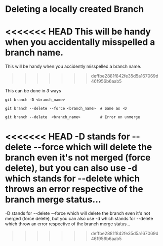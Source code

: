 # Deleting a locally created Branch

<<<<<<< HEAD
This will be handy when you accidentally misspelled a branch name.
=======
This will be handy when you accidently misspelled a branch name.
>>>>>>> deffbe2881f842fe35d5a167069d46f956b6aab5

This can be done in *3* ways

```
git branch -D <branch_name>
```

```
git branch --delete --force <branch_name>  # Same as -D
```

```
git branch --delete  <branch_name>         # Error on unmerge
```

<<<<<<< HEAD
-D stands for --delete --force which will delete the branch even it's not merged (force delete), but you can also use -d which stands for --delete which throws an error respective of the branch merge status...
=======
-D stands for --delete --force which will delete the branch even it's not merged (force delete), but you can also use -d which stands for --delete which throw an error respective of the branch merge status...
>>>>>>> deffbe2881f842fe35d5a167069d46f956b6aab5
